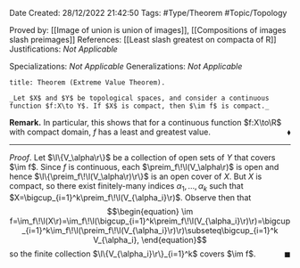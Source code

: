 <div class="topSpace"></div>

Date Created: 28/12/2022 21:42:50
Tags: #Type/Theorem #Topic/Topology

Proved by: [[Image of union is union of images]], [[Compositions of images slash preimages]]
References: [[Least slash greatest on compacta of R]]
Justifications: _Not Applicable_

Specializations: _Not Applicable_
Generalizations: _Not Applicable_

``` ad-Theorem
title: Theorem (Extreme Value Theorem).

_Let $X$ and $Y$ be topological spaces, and consider a continuous function $f:X\to Y$. If $X$ is compact, then $\im f$ is compact._

```

**Remark.** In particular, this shows that for a continuous function $f:X\to\R$ with compact domain, $f$ has a least and greatest value.<span style="float:right;">$\blacklozenge$</span>

---

_Proof_. Let $\l\{V_\alpha\r\}$ be a collection of open sets of $Y$ that covers $\im f$. Since $f$ is continuous, each $\preim_f\!\l(V_\alpha\r)$ is open and hence $\l\{\preim_f\!\l(V_\alpha\r)\r\}$ is an open cover of $X$. But $X$ is compact, so there exist finitely-many indices $\alpha_1,\dots,\alpha_k$ such that $X=\bigcup_{i=1}^k\preim_f\!\l(V_{\alpha_i}\r)$. Observe then that
$$\begin{equation}
    \im f=\im_f\!\l(X\r)=\im_f\!\l(\bigcup_{i=1}^k\preim_f\!\l(V_{\alpha_i}\r)\r)=\bigcup_{i=1}^k\im_f\!\l(\preim_f\!\l(V_{\alpha_i}\r)\r)\subseteq\bigcup_{i=1}^k V_{\alpha_i},
\end{equation}$$
so the finite collection $\l\{V_{\alpha_i}\r\}_{i=1}^k$ covers $\im f$.<span style="float:right;">$\blacksquare$</span>
